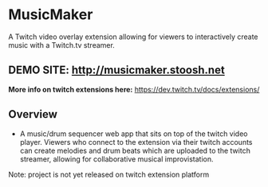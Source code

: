 # MusicMaker
A Twitch video overlay extension allowing for viewers to interactively create music with a Twitch.tv streamer.

## DEMO SITE: http://musicmaker.stoosh.net

**More info on twitch extensions here:** https://dev.twitch.tv/docs/extensions/

## Overview
* A music/drum sequencer web app that sits on top of the twitch video player.  Viewers who connect to the extension via their twitch accounts can create melodies and drum beats which are uploaded to the twitch streamer, allowing for collaborative musical improvistation.

Note: project is not yet released on twitch extension platform